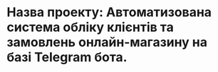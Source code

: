 # Назва проекту: Автоматизована система обліку клієнтів та замовлень онлайн-магазину на базі Telegram бота.
